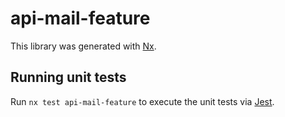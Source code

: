# api-mail-feature

This library was generated with [Nx](https://nx.dev).

## Running unit tests

Run `nx test api-mail-feature` to execute the unit tests via [Jest](https://jestjs.io).
